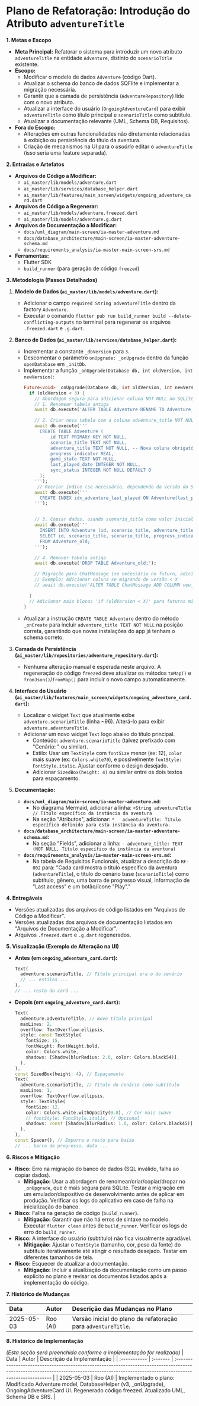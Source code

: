 # Plano de Refatoração: Introdução do Atributo `adventureTitle`

**1. Metas e Escopo**

*   **Meta Principal:** Refatorar o sistema para introduzir um novo atributo `adventureTitle` na entidade `Adventure`, distinto do `scenarioTitle` existente.
*   **Escopo:**
    *   Modificar o modelo de dados `Adventure` (código Dart).
    *   Atualizar o schema do banco de dados SQFlite e implementar a migração necessária.
    *   Garantir que a camada de persistência (`AdventureRepository`) lide com o novo atributo.
    *   Atualizar a interface do usuário (`OngoingAdventureCard`) para exibir `adventureTitle` como título principal e `scenarioTitle` como subtítulo.
    *   Atualizar a documentação relevante (UML, Schema DB, Requisitos).
*   **Fora do Escopo:**
    *   Alterações em outras funcionalidades não diretamente relacionadas à exibição ou persistência do título da aventura.
    *   Criação de mecanismos na UI para o *usuário* editar o `adventureTitle` (isso seria uma feature separada).

**2. Entradas e Artefatos**

*   **Arquivos de Código a Modificar:**
    *   `ai_master/lib/models/adventure.dart`
    *   `ai_master/lib/services/database_helper.dart`
    *   `ai_master/lib/features/main_screen/widgets/ongoing_adventure_card.dart`
*   **Arquivos de Código a Regenerar:**
    *   `ai_master/lib/models/adventure.freezed.dart`
    *   `ai_master/lib/models/adventure.g.dart`
*   **Arquivos de Documentação a Modificar:**
    *   `docs/uml_diagram/main-screen/ia-master-adventure.md`
    *   `docs/database_architecture/main-screen/ia-master-adventure-schema.md`
    *   `docs/requirements_analysis/ia-master-main-screen-srs.md`
*   **Ferramentas:**
    *   Flutter SDK
    *   `build_runner` (para geração de código `freezed`)

**3. Metodologia (Passos Detalhados)**

1.  **Modelo de Dados (`ai_master/lib/models/adventure.dart`):**
    *   Adicionar o campo `required String adventureTitle` dentro da factory `Adventure`.
    *   Executar o comando `flutter pub run build_runner build --delete-conflicting-outputs` no terminal para regenerar os arquivos `.freezed.dart` e `.g.dart`.

2.  **Banco de Dados (`ai_master/lib/services/database_helper.dart`):**
    *   Incrementar a constante `_dbVersion` para `3`.
    *   Descomentar o parâmetro `onUpgrade: _onUpgrade` dentro da função `openDatabase` em `_initDb`.
    *   Implementar a função `_onUpgrade(Database db, int oldVersion, int newVersion)`:
        ```dart
        Future<void> _onUpgrade(Database db, int oldVersion, int newVersion) async {
          if (oldVersion < 3) {
            // Abordagem segura para adicionar coluna NOT NULL no SQLite:
            // 1. Renomear tabela antiga
            await db.execute('ALTER TABLE Adventure RENAME TO Adventure_old;');

            // 2. Criar nova tabela com a coluna adventure_title NOT NULL
            await db.execute('''
              CREATE TABLE Adventure (
                  id TEXT PRIMARY KEY NOT NULL,
                  scenario_title TEXT NOT NULL,
                  adventure_title TEXT NOT NULL, -- Nova coluna obrigatória
                  progress_indicator REAL,
                  game_state TEXT NOT NULL,
                  last_played_date INTEGER NOT NULL,
                  sync_status INTEGER NOT NULL DEFAULT 0
              );
            ''');
             // Recriar índice (se necessário, dependendo da versão do SQLite, pode ser recriado automaticamente)
            await db.execute('''
              CREATE INDEX idx_adventure_last_played ON Adventure(last_played_date DESC);
            ''');


            // 3. Copiar dados, usando scenario_title como valor inicial para adventure_title
            await db.execute('''
              INSERT INTO Adventure (id, scenario_title, adventure_title, progress_indicator, game_state, last_played_date, sync_status)
              SELECT id, scenario_title, scenario_title, progress_indicator, game_state, last_played_date, sync_status
              FROM Adventure_old;
            ''');

            // 4. Remover tabela antiga
            await db.execute('DROP TABLE Adventure_old;');

            // Migração para ChatMessage (se necessário no futuro, adicionar aqui)
            // Exemplo: Adicionar coluna se migrando de versão < X
            // await db.execute('ALTER TABLE ChatMessage ADD COLUMN new_chat_field TEXT;');

          }
          // Adicionar mais blocos 'if (oldVersion < X)' para futuras migrações
        }
        ```
    *   Atualizar a instrução `CREATE TABLE Adventure` dentro do método `_onCreate` para incluir `adventure_title TEXT NOT NULL` na posição correta, garantindo que novas instalações do app já tenham o schema correto.

3.  **Camada de Persistência (`ai_master/lib/repositories/adventure_repository.dart`):**
    *   Nenhuma alteração manual é esperada neste arquivo. A regeneração do código `freezed` deve atualizar os métodos `toMap()` e `fromJson()`/`fromMap()` para incluir o novo campo automaticamente.

4.  **Interface do Usuário (`ai_master/lib/features/main_screen/widgets/ongoing_adventure_card.dart`):**
    *   Localizar o widget `Text` que atualmente exibe `adventure.scenarioTitle` (linha ~96). Alterá-lo para exibir `adventure.adventureTitle`.
    *   Adicionar um novo widget `Text` logo abaixo do título principal.
        *   Conteúdo: `adventure.scenarioTitle` (talvez prefixado com "Cenário: " ou similar).
        *   Estilo: Usar um `TextStyle` com `fontSize` menor (ex: 12), `color` mais suave (ex: `Colors.white70`), e possivelmente `fontStyle: FontStyle.italic`. Ajustar conforme o design desejado.
        *   Adicionar `SizedBox(height: 4)` ou similar entre os dois textos para espaçamento.

5.  **Documentação:**
    *   **`docs/uml_diagram/main-screen/ia-master-adventure.md`:**
        *   No diagrama Mermaid, adicionar a linha: `+String adventureTitle // Título específico da instância da aventura`
        *   Na seção "Atributos", adicionar: `*   adventureTitle: Título específico definido para esta instância da aventura.`
    *   **`docs/database_architecture/main-screen/ia-master-adventure-schema.md`:**
        *   Na seção "Fields", adicionar a linha: `- adventure_title: TEXT (NOT NULL, Título específico da instância da aventura)`
    *   **`docs/requirements_analysis/ia-master-main-screen-srs.md`:**
        *   Na tabela de Requisitos Funcionais, atualizar a descrição do `RF-002` para: "Cada card mostra o título específico da aventura (`adventureTitle`), o título do cenário base (`scenarioTitle`) como subtítulo, gênero, uma barra de progresso visual, informação de "Last access" e um botão/ícone "Play"."

**4. Entregáveis**

*   Versões atualizadas dos arquivos de código listados em "Arquivos de Código a Modificar".
*   Versões atualizadas dos arquivos de documentação listados em "Arquivos de Documentação a Modificar".
*   Arquivos `.freezed.dart` e `.g.dart` regenerados.

**5. Visualização (Exemplo de Alteração na UI)**

*   **Antes (em `ongoing_adventure_card.dart`):**
    ```dart
    Text(
      adventure.scenarioTitle, // Título principal era o do cenário
      // ... estilos ...
    ),
    // ... resto do card ...
    ```
*   **Depois (em `ongoing_adventure_card.dart`):**
    ```dart
    Text(
      adventure.adventureTitle, // Novo título principal
      maxLines: 2,
      overflow: TextOverflow.ellipsis,
      style: const TextStyle(
        fontSize: 15,
        fontWeight: FontWeight.bold,
        color: Colors.white,
        shadows: [Shadow(blurRadius: 2.0, color: Colors.black54)],
      ),
    ),
    const SizedBox(height: 4), // Espaçamento
    Text(
      adventure.scenarioTitle, // Título do cenário como subtítulo
      maxLines: 1,
      overflow: TextOverflow.ellipsis,
      style: TextStyle(
        fontSize: 12,
        color: Colors.white.withOpacity(0.8), // Cor mais suave
        // fontStyle: FontStyle.italic, // Opcional
        shadows: const [Shadow(blurRadius: 1.0, color: Colors.black45)],
      ),
    ),
    const Spacer(), // Empurra o resto para baixo
    // ... barra de progresso, data ...
    ```

**6. Riscos e Mitigação**

*   **Risco:** Erro na migração do banco de dados (SQL inválido, falha ao copiar dados).
    *   **Mitigação:** Usar a abordagem de renomear/criar/copiar/dropar no `_onUpgrade`, que é mais segura para SQLite. Testar a migração em um emulador/dispositivo de desenvolvimento antes de aplicar em produção. Verificar os logs do aplicativo em caso de falha na inicialização do banco.
*   **Risco:** Falha na geração de código (`build_runner`).
    *   **Mitigação:** Garantir que não há erros de sintaxe no modelo. Executar `flutter clean` antes de `build_runner`. Verificar os logs de erro do `build_runner`.
*   **Risco:** A interface do usuário (subtítulo) não fica visualmente agradável.
    *   **Mitigação:** Ajustar o `TextStyle` (tamanho, cor, peso da fonte) do subtítulo iterativamente até atingir o resultado desejado. Testar em diferentes tamanhos de tela.
*   **Risco:** Esquecer de atualizar a documentação.
    *   **Mitigação:** Incluir a atualização da documentação como um passo explícito no plano e revisar os documentos listados após a implementação do código.

**7. Histórico de Mudanças**

| Data         | Autor    | Descrição das Mudanças no Plano                                  |
| :----------- | :------- | :--------------------------------------------------------------- |
| 2025-05-03   | Roo (AI) | Versão inicial do plano de refatoração para `adventureTitle`. |

**8. Histórico de Implementação**

*(Esta seção será preenchida conforme a implementação for realizada)*
| Data         | Autor    | Descrição da Implementação                                                                                                                                                              |
| :----------- | :------- | :-------------------------------------------------------------------------------------------------------------------------------------------------------------------------------------- |
| 2025-05-03   | Roo (AI) | Implementado o plano: Modificado Adventure model, DatabaseHelper (v3, _onUpgrade), OngoingAdventureCard UI. Regenerado código freezed. Atualizado UML, Schema DB e SRS. |